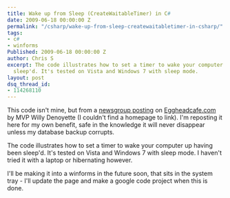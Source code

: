 ```yaml
---
title: Wake up from Sleep (CreateWaitableTimer) in C#
date: 2009-06-18 00:00:00 Z
permalink: "/csharp/wake-up-from-sleep-createwaitabletimer-in-csharp/"
tags:
- c#
- winforms
Published: 2009-06-18 00:00:00 Z
author: Chris S
excerpt: The code illustrates how to set a timer to wake your computer up having been
  sleep'd. It's tested on Vista and Windows 7 with sleep mode.
layout: post
dsq_thread_id:
- 114268110
---
```


This code isn't mine, but from a [newsgroup posting][1] on [Eggheadcafe.com][2] by MVP Willy Denoyette (I couldn't find a homepage to link). I'm reposting it here for my own benefit, safe in the knowledge it will never disappear unless my database backup corrupts.

<!--more-->

The code illustrates how to set a timer to wake your computer up having been sleep'd. It's tested on Vista and Windows 7 with sleep mode. I haven't tried it with a laptop or hibernating however.

I'll be making it into a winforms in the future soon, that sits in the system tray - I'll update the page and make a google code project when this is done.

<script src="https://gist.github.com/yetanotherchris/4986402.js"></script>

 [1]: http://www.eggheadcafe.com/conversation.aspx?messageid=31842625&threadid=31842595
 [2]: http://www.eggheadcafe.com